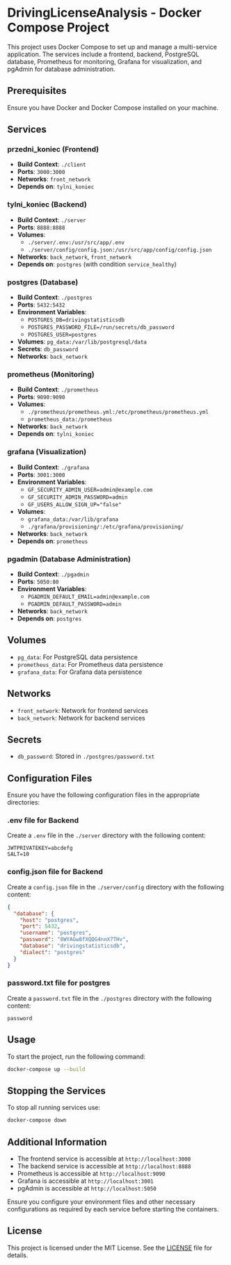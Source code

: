 # DrivingLicenseAnalysis - Docker Compose Project

This project uses Docker Compose to set up and manage a multi-service application. The services include a frontend, backend, PostgreSQL database, Prometheus for monitoring, Grafana for visualization, and pgAdmin for database administration.

## Prerequisites

Ensure you have Docker and Docker Compose installed on your machine.

## Services

### przedni_koniec (Frontend)
- **Build Context**: `./client`
- **Ports**: `3000:3000`
- **Networks**: `front_network`
- **Depends on**: `tylni_koniec`

### tylni_koniec (Backend)
- **Build Context**: `./server`
- **Ports**: `8888:8888`
- **Volumes**:
  - `./server/.env:/usr/src/app/.env`
  - `./server/config/config.json:/usr/src/app/config/config.json`
- **Networks**: `back_network`, `front_network`
- **Depends on**: `postgres` (with condition `service_healthy`)

### postgres (Database)
- **Build Context**: `./postgres`
- **Ports**: `5432:5432`
- **Environment Variables**:
  - `POSTGRES_DB=drivingstatisticsdb`
  - `POSTGRES_PASSWORD_FILE=/run/secrets/db_password`
  - `POSTGRES_USER=postgres`
- **Volumes**: `pg_data:/var/lib/postgresql/data`
- **Secrets**: `db_password`
- **Networks**: `back_network`

### prometheus (Monitoring)
- **Build Context**: `./prometheus`
- **Ports**: `9090:9090`
- **Volumes**:
  - `./prometheus/prometheus.yml:/etc/prometheus/prometheus.yml`
  - `prometheus_data:/prometheus`
- **Networks**: `back_network`
- **Depends on**: `tylni_koniec`

### grafana (Visualization)
- **Build Context**: `./grafana`
- **Ports**: `3001:3000`
- **Environment Variables**:
  - `GF_SECURITY_ADMIN_USER=admin@example.com`
  - `GF_SECURITY_ADMIN_PASSWORD=admin`
  - `GF_USERS_ALLOW_SIGN_UP="false"`
- **Volumes**:
  - `grafana_data:/var/lib/grafana`
  - `./grafana/provisioning/:/etc/grafana/provisioning/`
- **Networks**: `back_network`
- **Depends on**: `prometheus`

### pgadmin (Database Administration)
- **Build Context**: `./pgadmin`
- **Ports**: `5050:80`
- **Environment Variables**:
  - `PGADMIN_DEFAULT_EMAIL=admin@example.com`
  - `PGADMIN_DEFAULT_PASSWORD=admin`
- **Networks**: `back_network`
- **Depends on**: `postgres`

## Volumes

- `pg_data`: For PostgreSQL data persistence
- `prometheus_data`: For Prometheus data persistence
- `grafana_data`: For Grafana data persistence

## Networks

- `front_network`: Network for frontend services
- `back_network`: Network for backend services

## Secrets

- `db_password`: Stored in `./postgres/password.txt`

## Configuration Files

Ensure you have the following configuration files in the appropriate directories:

### .env file for Backend
Create a `.env` file in the `./server` directory with the following content:

```plaintext
JWTPRIVATEKEY=abcdefg
SALT=10
```

### config.json file for Backend
Create a `config.json` file in the `./server/config` directory with the following content:

```json
{
  "database": {
    "host": "postgres",
    "port": 5432,
    "username": "postgres",
    "password": "8WYAGw8fXQQG4nnX7THv",
    "database": "drivingstatisticsdb",
    "dialect": "postgres"
  }
}
```

### password.txt file for postgres

Create a `password.txt` file in the `./postgres` directory with the following content:

```plaintext
password
```

## Usage

To start the project, run the following command:

```sh
docker-compose up --build
```

## Stopping the Services

To stop all running services use:

```sh
docker-compose down
```

## Additional Information

- The frontend service is accessible at `http://localhost:3000`
- The backend service is accessible at `http://localhost:8888`
- Prometheus is accessible at `http://localhost:9090`
- Grafana is accessible at `http://localhost:3001`
- pgAdmin is accessible at `http://localhost:5050`

Ensure you configure your environment files and other necessary configurations as required by each service before starting the containers.

## License

This project is licensed under the MIT License. See the [LICENSE](LICENSE) file for details.
